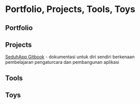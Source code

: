 # Portfolio, Projects, Tools, Toys

## Portfolio

## Projects

[SeduhApp Gitbook](https://eymankun.gitbook.io/seduhapp/) - dokumentasi untuk diri sendiri berkenaan pembelajaran pengaturcara dan pembangunan aplikasi

## Tools

## Toys

